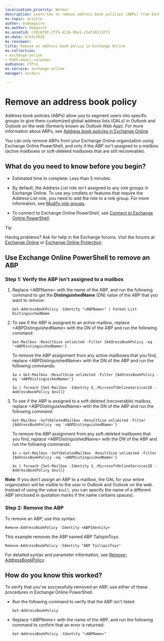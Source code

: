 ```yaml
---
localization_priority: Normal
description: Learn how to remove address book policies (ABPs) from Exchange Online.
ms.topic: article
author: msdmaguire
ms.author: dmaguire
ms.assetid: c20c6f82-2f75-4116-9be1-c5af10113f71
ms.date: 6/24/2018
ms.reviewer:
title: Remove an address book policy in Exchange Online
ms.collection:
- exchange-online
- M365-email-calendar
audience: ITPro
ms.service: exchange-online
manager: serdars

---
```


# Remove an address book policy

Address book policies (ABPs) allow you to segment users into specific groups to give them customized global address lists (GALs) in Outlook and Outlook on the web (formerly known as Outlook Web App). For more information about ABPs, see [Address book policies in Exchange Online](address-book-policies.md).

You can only remove ABPs from your Exchange Online organization using Exchange Online PowerShell, and only if the ABP isn't assigned to a mailbox (active mailboxes or soft-deleted mailboxes that are still recoverable).

## What do you need to know before you begin?

- Estimated time to complete: Less than 5 minutes.

- By default, the Address List role isn't assigned to any role groups in Exchange Online. To use any cmdlets or features that require the Address List role, you need to add the role to a role group. For more information, see [Modify role groups](../../permissions-exo/role-groups.md#modify-role-groups).

- To connect to Exchange Online PowerShell, see [Connect to Exchange Online PowerShell](https://docs.microsoft.com/powershell/exchange/exchange-online/connect-to-exchange-online-powershell/connect-to-exchange-online-powershell).

> [!TIP]
> Having problems? Ask for help in the Exchange forums. Visit the forums at [Exchange Online](https://go.microsoft.com/fwlink/p/?linkId=267542) or [Exchange Online Protection](https://go.microsoft.com/fwlink/p/?linkId=285351).

## Use Exchange Online PowerShell to remove an ABP

### Step 1: Verify the ABP isn't assigned to a mailbox

1. Replace \<ABPName\> with the name of the ABP, and run the following command to get the **DistinguishedName** (DN) value of the ABP that you want to remove:

   ```
   Get-AddressBookPolicy -Identity "<ABPName>" | Format-List DistinguishedName
   ```

2. To see if the ABP is assigned to an active mailbox, replace \<ABPDistinguishedName\> with the DN of the ABP and run the following command:

   ```
   Get-Mailbox -ResultSize unlimited -Filter {AddressBookPolicy -eq '<ABPDistinguishedName>'}
   ```

   To remove the ABP assignment from any active mailboxes that you find, replace \<ABPDistinguishedName\> with the DN of the ABP and run the following commands:

   ```
   $a = Get-Mailbox -ResultSize unlimited -Filter {AddressBookPolicy -eq '<ABPDistinguishedName>'}
   ```

   ```
   $a | foreach {Set-Mailbox -Identity $_.MicrosoftOnlineServicesID -AddressBookPolicy $null}
   ```

3. To see if the ABP is assigned to a soft-deleted (recoverable) mailbox, replace \<ABPDistinguishedName\> with the DN of the ABP and run the following command:

   ```
   Get-Mailbox -SoftDeletedMailbox -ResultSize unlimited -Filter {AddressBookPolicy -eq '<ABPDistinguishedName>'}
   ```

   To remove the ABP assignment from any soft-deleted mailboxes that you find, replace \<ABPDistinguishedName\> with the DN of the ABP and run the following commands:

   ```
   $s = Get-Mailbox -SoftDeletedMailbox -ResultSize unlimited -Filter {AddressBookPolicy -eq '<ABPDistinguishedName>'}
   ```

   ```
   $s | foreach {Set-Mailbox -Identity $_.MicrosoftOnlineServicesID -AddressBookPolicy $null}
   ```

**Note**: If you don't assign an ABP to a mailbox, the GAL for your entire organization will be visible to the user in Outlook and Outlook on the web. Instead of using the value `$null`, you can specify the name of a different ABP (enclosed in quotation marks if the name contains spaces).

### Step 2: Remove the ABP

To remove an ABP, use this syntax:

```
Remove-AddressBookPolicy -Identity <ABPIdentity>
```

This example removes the ABP named ABP TailspinToys.

```
Remove-AddressBookPolicy -Identity "ABP TailspinToys"
```

For detailed syntax and parameter information, see [Remove-AddressBookPolicy](https://technet.microsoft.com/library/57ff215a-cba5-46d1-a7f7-ab2512ce4b6f.aspx).

## How do you know this worked?

To verify that you've successfully removed an ABP, use either of these procedures in Exchange Online PowerShell:

- Run the following command to verify that the ABP isn't listed:

  ```
  Get-AddressBookPolicy
  ```

- Replace _\<ABPName\>_ with the name of the ABP, and run the following command to confirm that an error is returned:

  ```
  Get-AddressBookPolicy -Identity "<ABPName>"
  ```
